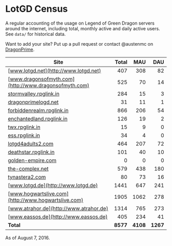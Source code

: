 # LotGD Census
A regular accounting of the usage on Legend of Green Dragon servers around the internet, including total, monthly active and daily active users. See `data/` for historical data.

Want to add your site? Put up a pull request or contact @austenmc on [DragonPrime](http://dragonprime.net).


Site | Total | MAU | DAU
--- | ---:| ---:| ---:
[www.lotgd.net](http://www.lotgd.net)|407|308|82
[www.dragonsofmyth.com](http://www.dragonsofmyth.com)|525|70|14
[stormvalley.rpglink.in](http://stormvalley.rpglink.in)|284|15|3
[dragonprimelogd.net](http://dragonprimelogd.net)|31|11|1
[forbiddenrealm.rpglink.in](http://forbiddenrealm.rpglink.in)|866|206|54
[enchantedland.rpglink.in](http://enchantedland.rpglink.in)|126|19|2
[twx.rpglink.in](http://twx.rpglink.in)|15|9|0
[ess.rpglink.in](http://ess.rpglink.in)|34|4|0
[lotgd4adults2.com](http://lotgd4adults2.com)|464|207|72
[deathstar.rpglink.in](http://deathstar.rpglink.in)|101|40|10
[golden-empire.com](http://golden-empire.com)|0|0|0
[the-complex.net](http://the-complex.net)|579|438|180
[tynastera2.com](http://tynastera2.com)|80|73|16
[www.lotgd.de](http://www.lotgd.de)|1441|647|241
[www.hogwartslive.com](http://www.hogwartslive.com)|1905|1062|278
[www.atrahor.de](http://www.atrahor.de)|1314|765|273
[www.eassos.de](http://www.eassos.de)|405|234|41
**Total**|**8577**|**4108**|**1267**

As of August 7, 2016.
